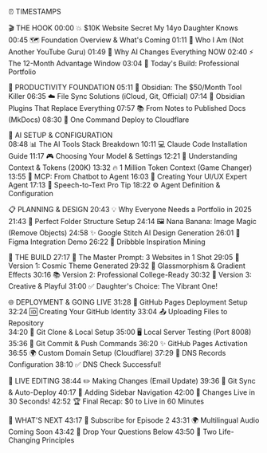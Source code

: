 ⏰ TIMESTAMPS

🎬 THE HOOK
00:00 💥 $10K Website Secret My 14yo Daughter Knows
00:45 🗺️ Foundation Overview & What's Coming
01:11 👤 Who I Am (Not Another YouTube Guru)
01:49 🌊 Why AI Changes Everything NOW
02:40 ⚡ The 12-Month Advantage Window
03:04 🎯 Today's Build: Professional Portfolio

🧠 PRODUCTIVITY FOUNDATION
05:11 💎 Obsidian: The $50/Month Tool Killer
06:35 ☁️ File Sync Solutions (iCloud, Git, Official)
07:14 🔌 Obsidian Plugins That Replace Everything
07:57 📚 From Notes to Published Docs (MkDocs)
08:30 🚀 One Command Deploy to Cloudflare

🤖 AI SETUP & CONFIGURATION  
08:48 📊 The AI Tools Stack Breakdown
10:11 💻 Claude Code Installation Guide
11:17 🎮 Choosing Your Model & Settings
12:21 🧩 Understanding Context & Tokens (200K)
13:32 🔥 1 Million Token Context (Game Changer)
13:55 🔧 MCP: From Chatbot to Agent
16:03 🎨 Creating Your UI/UX Expert Agent
17:13 🎤 Speech-to-Text Pro Tip
18:22 ⚙️ Agent Definition & Configuration

📋 PLANNING & DESIGN
20:43 💡 Why Everyone Needs a Portfolio in 2025
21:43 📁 Perfect Folder Structure Setup
24:14 🖼️ Nana Banana: Image Magic (Remove Objects)
24:58 ✨ Google Stitch AI Design Generation
26:01 🎨 Figma Integration Demo
26:22 💫 Dribbble Inspiration Mining

🔨 THE BUILD
27:17 🎯 The Master Prompt: 3 Websites in 1 Shot
29:05 🌟 Version 1: Cosmic Theme Generated
29:32 🌌 Glassmorphism & Gradient Effects
30:16 📚 Version 2: Professional College-Ready
30:32 🎨 Version 3: Creative & Playful
31:00 ✅ Daughter's Choice: The Vibrant One!

🌐 DEPLOYMENT & GOING LIVE
31:28 🚢 GitHub Pages Deployment Setup
32:24 🆔 Creating Your GitHub Identity
33:04 📤 Uploading Files to Repository  
34:20 💾 Git Clone & Local Setup
35:00 🖥️ Local Server Testing (Port 8008)
35:36 📸 Git Commit & Push Commands
36:20 ✨ GitHub Pages Activation
36:55 🌍 Custom Domain Setup (Cloudflare)
37:29 🔧 DNS Records Configuration
38:10 ✅ DNS Check Successful!

🔄 LIVE EDITING
38:44 ✏️ Making Changes (Email Update)
39:36 🔄 Git Sync & Auto-Deploy
40:17 🎯 Adding Sidebar Navigation
42:00 💫 Changes Live in 30 Seconds!
42:52 🏆 Final Recap: $0 to Live in 60 Minutes

🚀 WHAT'S NEXT
43:17 🔔 Subscribe for Episode 2
43:31 🌍 Multilingual Audio Coming Soon
43:42 💬 Drop Your Questions Below
43:50 💎 Two Life-Changing Principles